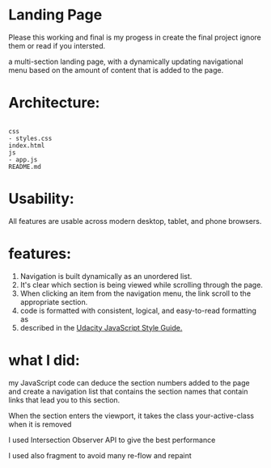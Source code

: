 # Landing Page

Please this working and final is my progess in create the final project ignore them
or read if you intersted.

a multi-section landing page, with a dynamically updating navigational menu based on the amount of content that is added to the page.


# Architecture:

```text

css
- styles.css    
index.html
js
- app.js
README.md

```

# Usability:

All features are usable across modern desktop, tablet, and phone browsers.


# features:
1.  Navigation is built dynamically as an unordered list.
2.  It's clear which section is being viewed while scrolling through the page.
3.  When clicking an item from the navigation menu, the link scroll to the appropriate section.
4.  code is formatted with consistent, logical, and easy-to-read formatting as 
5.  described in the [Udacity JavaScript Style Guide.](http://udacity.github.io/frontend-nanodegree-styleguide/javascript.html) 


# what I did:

my JavaScript code can deduce the section numbers added to the page and create a navigation list that contains the section names that contain links that lead you to this section.

When the section enters the viewport, it takes the class your-active-class when it is removed

I used Intersection Observer API to give the best performance

I used also fragment to avoid many re-flow and repaint


